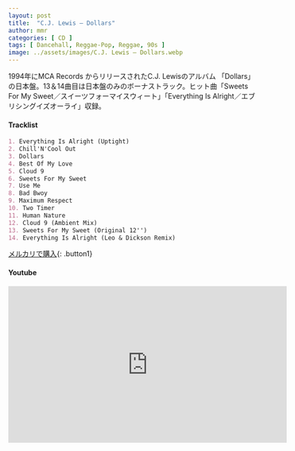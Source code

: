 ```yaml
---
layout: post
title:  "C.J. Lewis – Dollars"
author: mmr
categories: [ CD ]
tags: [ Dancehall, Reggae-Pop, Reggae, 90s ]
image: ../assets/images/C.J. Lewis – Dollars.webp
---
```


1994年にMCA Records からリリースされたC.J. Lewisのアルバム 「Dollars」の日本盤。13＆14曲目は日本盤のみのボーナストラック。ヒット曲「Sweets For My Sweet／スイーツフォーマイスウィート」「Everything Is Alright／エブリシングイズオーライ」収録。

#### Tracklist
```md
1. Everything Is Alright (Uptight)
2. Chill'N'Cool Out
3. Dollars
4. Best Of My Love
5. Cloud 9
6. Sweets For My Sweet
7. Use Me
8. Bad Bwoy
9. Maximum Respect
10. Two Timer
11. Human Nature
12. Cloud 9 (Ambient Mix)
13. Sweets For My Sweet (Original 12'')
14. Everything Is Alright (Leo & Dickson Remix)
```

[メルカリで購入](https://jp.mercari.com/item/m24076996752?afid=6142608987){: .button1}

#### Youtube
<iframe width="560" height="315" src="https://www.youtube.com/embed/uPr2aphSTDg?si=K4YbfpPVQOGJ_HOY" title="YouTube video player" frameborder="0" allow="accelerometer; autoplay; clipboard-write; encrypted-media; gyroscope; picture-in-picture; web-share" referrerpolicy="strict-origin-when-cross-origin" allowfullscreen></iframe>